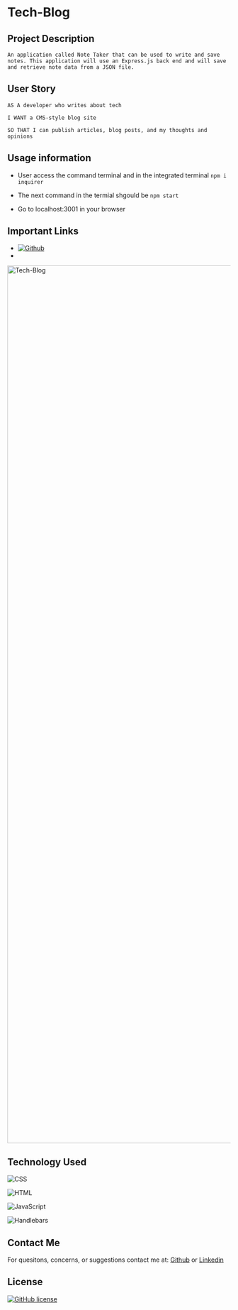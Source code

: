 # Tech-Blog

## Project Description

```
An application called Note Taker that can be used to write and save notes. This application will use an Express.js back end and will save and retrieve note data from a JSON file.
```

## User Story

```
AS A developer who writes about tech

I WANT a CMS-style blog site

SO THAT I can publish articles, blog posts, and my thoughts and opinions
```

## Usage information

- User access the command terminal and in the integrated terminal `npm i inquirer`

- The next command in the termial shgould be `npm start`

- Go to localhost:3001 in your browser

## Important Links

- [<a href='https://https://github.com/RussC22/Object-Oriented-Programming-' target="_blank"><img alt='Github' src='https://img.shields.io/badge/Github-100000?style=plastic&logo=Github&logoColor=8D22FF&labelColor=151304&color=C707A4'/></a>](https://github.com/RussC22/Tech-Blog)
- 
<img width="1979" alt="Tech-Blog" src="https://user-images.githubusercontent.com/114961971/230831429-5a400646-1195-42ea-bce1-a02ea2b8e9df.png">

## Technology Used

![CSS](https://img.shields.io/badge/css-%2144f.svg?style=for-the-badge&logo=css&logoColor=white)

![HTML](https://img.shields.io/badge/html-%2140f.svg?style=for-the-badge&logo=html&logoColor=red)

![JavaScript](https://img.shields.io/badge/javascript-%23323330.svg?style=for-the-badge&logo=javascript&logoColor=%23F7DF1E)

![Handlebars](https://img.shields.io/badge/handlebars-%23323330.svg?style=for-the-badge&logo=handlebars&logoColor=%23F7DF1E)
## Contact Me

For quesitons, concerns, or suggestions contact me at:
[Github](https://github.com/RussC22) or
[Linkedin](https://www.linkedin.com/in/tavarus-cherry/)

## License

[![GitHub license](https://img.shields.io/github/license/Naereen/StrapDown.js.svg)](https://github.com/Naereen/StrapDown.js/blob/master/LICENSE)
